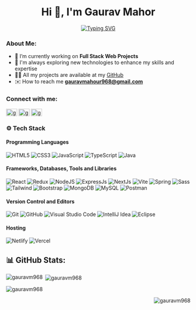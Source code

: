 <div align='center'>
<h1 align="center">Hi 👋, I'm Gaurav Mahor</h1>

[![Typing SVG](https://readme-typing-svg.demolab.com?font=Inter&weight=500&size=22&pause=1000&color=00AEF0&center=true&vCenter=true&width=450&lines=Full+Stack+Web+Developer;Passionate+Learner)](https://git.io/typing-svg)
</div>

<!-- <img align="right" width="400" alt="programming img" src="/programming img1.jpg"> -->

### About Me:
- 🌱 I’m currently working on **Full Stack Web Projects**
- 📄 I'm always exploring new technologies to enhance my skills and expertise 
- 👨‍💻 All my projects are available at my [GitHub](https://github.com/gauravm968?tab=repositories)  
- ✉️ How to reach me **gauravmahour968@gmail.com**
<!-- - 🕴 my polfolio https://shivansh84ya.github.io -->

  
<h3 align="left">Connect with me:</h3>
<p align="left">
  <a href="https://linkedin.com/in/gauravm968" target="blank"
    ><img
      align="center"
      src="https://raw.githubusercontent.com/rahuldkjain/github-profile-readme-generator/master/src/images/icons/Social/linked-in-alt.svg"
      alt="gauravm968"
      height="20"
      width="30"
  /></a>
  <a href="https://twitter.com/gauravm_968" target="blank"
    ><img
      align="center"
      src="https://raw.githubusercontent.com/rahuldkjain/github-profile-readme-generator/master/src/images/icons/Social/twitter.svg"
      alt="gauravm_968"
      height="20"
      width="30"
  /></a>
  <a href="https://instagram.com/gauravm968" target="blank"
    ><img
      align="center"
      src="https://raw.githubusercontent.com/rahuldkjain/github-profile-readme-generator/master/src/images/icons/Social/instagram.svg"
      alt="gauravm968"
      height="20"
      width="30"
  /></a>
</p>

<!--
## 💻 Tech Stack:
![Java](https://img.shields.io/badge/java-%23ED8B00.svg?style=for-the-badge&logo=java&logoColor=white) ![Springboot](https://img.shields.io/badge/Spring%20Boot-6DB33F.svg?style=for-the-badge&logo=Spring-Boot&logoColor=white) ![Spring](https://img.shields.io/badge/Spring-6DB33F.svg?style=for-the-badge&logo=Spring&logoColor=white) ![JavaScript](https://img.shields.io/badge/javascript-%23323330.svg?style=for-the-badge&logo=javascript&logoColor=%23F7DF1E) ![CSS3](https://img.shields.io/badge/css3-%231572B6.svg?style=for-the-badge&logo=css3&logoColor=white) ![HTML5](https://img.shields.io/badge/html5-%23E34F26.svg?style=for-the-badge&logo=html5&logoColor=white) ![React](https://img.shields.io/badge/react-%2320232a.svg?style=for-the-badge&logo=react&logoColor=%2361DAFB) ![Express.js](https://img.shields.io/badge/express.js-%23404d59.svg?style=for-the-badge&logo=express&logoColor=%2361DAFB) ![NodeJS](https://img.shields.io/badge/node.js-6DA55F?style=for-the-badge&logo=node.js&logoColor=white) ![JWT](https://img.shields.io/badge/JWT-black?style=for-the-badge&logo=JSON%20web%20tokens) ![Redux](https://img.shields.io/badge/redux-%23593d88.svg?style=for-the-badge&logo=redux&logoColor=white) ![TailwindCSS](https://img.shields.io/badge/tailwindcss-%2338B2AC.svg?style=for-the-badge&logo=tailwind-css&logoColor=white) ![Sass](https://img.shields.io/badge/Sass-CC6699?style=for-the-badge&logo=sass&logoColor=white) ![MySQL](https://img.shields.io/badge/mysql-%2300f.svg?style=for-the-badge&logo=mysql&logoColor=white) ![MongoDB](https://img.shields.io/badge/MongoDB-%234ea94b.svg?style=for-the-badge&logo=mongodb&logoColor=white) ![Redis](https://img.shields.io/badge/Redis-DC382D.svg?style=for-the-badge&logo=Redis&logoColor=white) ![GIT](https://img.shields.io/badge/Git-fc6d26?style=for-the-badge&logo=git&logoColor=white) ![Postman](https://img.shields.io/badge/Postman-FF6C37?style=for-the-badge&logo=postman&logoColor=white) ![Netlify](https://img.shields.io/badge/netlify-%23000000.svg?style=for-the-badge&logo=netlify&logoColor=#00C7B7) ![Vercel](https://img.shields.io/badge/vercel-%23000000.svg?style=for-the-badge&logo=vercel&logoColor=white) ![](https://img.shields.io/badge/Canva-00C4CC.svg?style=for-the-badge&logo=Canva&logoColor=white)
-->
### ⚙️ Tech Stack
#### Programming Languages

![HTML5](https://skillicons.dev/icons?i=html)
![CSS3](https://skillicons.dev/icons?i=css)
![JavaScript](https://skillicons.dev/icons?i=js)
![TypeScript](https://skillicons.dev/icons?i=typescript)
![Java](https://skillicons.dev/icons?i=java)

#### Frameworks, Databases, Tools and Libraries
![React](https://skillicons.dev/icons?i=react)
![Redux](https://skillicons.dev/icons?i=redux)
![NodeJS](https://skillicons.dev/icons?i=nodejs)
![ExpressJs](https://skillicons.dev/icons?i=express)
![NextJs](https://skillicons.dev/icons?i=nextjs)
![Vite](https://skillicons.dev/icons?i=vite)
![Spring](https://skillicons.dev/icons?i=spring)
![Sass](https://skillicons.dev/icons?i=sass)
![Tailwind](https://skillicons.dev/icons?i=tailwind)
![Bootstrap](https://skillicons.dev/icons?i=bootstrap)
![MongoDB](https://skillicons.dev/icons?i=mongodb)
![MySQL](https://skillicons.dev/icons?i=mysql)
![Postman](https://skillicons.dev/icons?i=postman)

#### Version Control and Editors
![Git](https://skillicons.dev/icons?i=git)
![GitHub](https://skillicons.dev/icons?i=github)
![Visual Studio Code](https://skillicons.dev/icons?i=vscode)
![IntelliJ Idea](https://skillicons.dev/icons?i=idea)
![Eclipse](https://skillicons.dev/icons?i=eclipse)

#### Hosting 
![Netlify](https://skillicons.dev/icons?i=netlify)
![Vercel](https://skillicons.dev/icons?i=vercel)



## 📊 GitHub Stats:
<!-- ![](https://github-readme-stats.vercel.app/api?username=gauravm968&theme=tokyonight&hide_border=false&include_all_commits=false&count_private=true)<br/> 
![](https://github-readme-streak-stats.herokuapp.com/?user=gauravm968&theme=highcontrast&hide_border=false)<br/>
![](https://github-readme-stats.vercel.app/api/top-langs/?username=gauravm968&theme=highcontrast&hide_border=false&include_all_commits=true&count_private=false&layout=compact) -->
<p>
  <img
    align="left"
    src="https://github-readme-stats.vercel.app/api/top-langs?username=gauravm968&show_icons=true&locale=en&layout=compact"
    alt="gauravm968"
  />
</p>

<p>
  &nbsp;<img
    align="center"
    src="https://github-readme-stats.vercel.app/api?username=gauravm968&show_icons=true&locale=en"
    alt="gauravm968"
  />
</p>

<p>
  <img
    align="center"
    src="https://github-readme-streak-stats.herokuapp.com/?user=gauravm968&"
    alt="gauravm968"
  />
</p>

 <p align="right"> <img src="https://komarev.com/ghpvc/?username=gauravm968&label=Profile%20views&color=0e75b6&style=flat" alt="gauravm968" /> </p>

